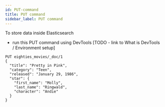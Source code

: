 ```yaml
---
id: PUT-command
title: PUT command
sidebar_label: PUT command
---
```


To store data inside Elasticsearch

- run this PUT command using DevTools [TODO - link to What is DevTools / Environment setup]

```
PUT eighties_movies/_doc/1
{
  "title": "Pretty in Pink",
  "category": "Teen",
  "released": "January 29, 1986",
  "star": {
    "first_name": "Molly",
    "last_name": "Ringwald",
    "character": "Andie"
  }
}
```
